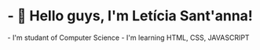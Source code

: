 <h1> <color: #9E2FD2> - 👋 Hello guys, I'm Letícia Sant'anna! </h1> </color>
- I'm studant of Computer Science
- I'm learning HTML, CSS, JAVASCRIPT
